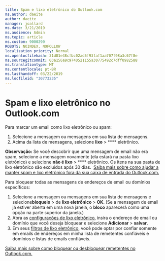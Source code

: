 ```yaml
---
title: Spam e lixo eletrônico do Outlook.com
ms.author: daeite
author: daeite
manager: joallard
ms.date: 3/21/2019
ms.audience: Admin
ms.topic: article
ms.custom: 9000290
ROBOTS: NOINDEX, NOFOLLOW
localization_priority: Normal
ms.openlocfilehash: 31d81e48cfbc02ad5f93faf1aa707f98a3c67f8e
ms.sourcegitcommit: 03a156a9c9740521155a30775492c7dff0982588
ms.translationtype: MT
ms.contentlocale: pt-BR
ms.lasthandoff: 03/22/2019
ms.locfileid: "30773235"
---
```

# <a name="spam-and-junk-email-in-outlookcom"></a>Spam e lixo eletrônico no Outlook.com

Para marcar um email como lixo eletrônico ou spam:

1. Selecione a mensagem ou mensagens em sua lista de mensagens.
1. Acima da lista de mensagens, selecione **lixo** > **** eletrônico.

**Observação:** Se você descobrir que uma mensagem de email não era spam, selecione a mensagem novamente (ela estará na pasta lixo eletrônico) e selecione **não é lixo** > **** eletrônico. Os itens na sua pasta de lixo eletrônico são excluídos após 30 dias.  [Saiba mais sobre como ajudar a manter spam e lixo eletrônico fora da sua caixa de entrada do Outlook.com.](https://support.office.com/article/a3ece97b-82f8-4a5e-9ac3-e92fa6427ae4)

Para bloquear todas as mensagens de endereços de email ou domínios específicos:

1. Selecione a mensagem ou mensagens em sua lista de mensagens e selecione**bloqueio** > de **lixo eletrônico** > **OK**. (Se a mensagem de email já estiver aberta em uma nova janela, o **bloco** aparecerá como uma opção na parte superior da janela.)
1. Abra as [configurações de lixo eletrônico](https://outlook.live.com/mail/options/mail/junkEmail/blockedSendersAndDomainsV2), insira o endereço de email ou domínio que você deseja bloquear e selecione **Adicionar** > **salvar**.
1. Em seus [filtros de lixo eletrônico](https://outlook.live.com/mail/options/mail/junkEmail/filtersOption), você pode optar por confiar somente em emails de endereços em minha lista de remetentes confiáveis e domínios e listas de emails confiáveis.

[Saiba mais sobre como bloquear ou desbloquear remetentes no Outlook.com.](https://support.office.com/article/afba1c94-77bb-4f50-8b85-057cf52f4d5e)